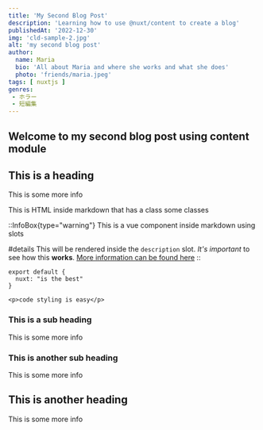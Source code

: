 ```yaml
---
title: 'My Second Blog Post'
description: 'Learning how to use @nuxt/content to create a blog'
publishedAt: '2022-12-30'
img: 'cld-sample-2.jpg'
alt: 'my second blog post'
author:
  name: Maria
  bio: 'All about Maria and where she works and what she does'
  photo: 'friends/maria.jpeg'
tags: [ nuxtjs ]
genres:
 - ホラー
 - 短編集
---
```


## Welcome to my second blog post using content module

## This is a heading

This is some more info
<div class="bg-blue-500 text-white padding-1 margin-bottom-1">
  This is HTML inside markdown that has a class some classes
</div>

::InfoBox{type="warning"}
    This is a vue component inside markdown using slots

#details
This will be rendered inside the `description` slot. _It's important_ to see how this **works**.
[More information can be found here](#)
::

```js[nuxt.config.js]
export default {
  nuxt: "is the best"
}
```

```html[my-first-blog-post.md]
<p>code styling is easy</p>
```

### This is a sub heading

This is some more info

### This is another sub heading

This is some more info

## This is another heading

This is some more info
